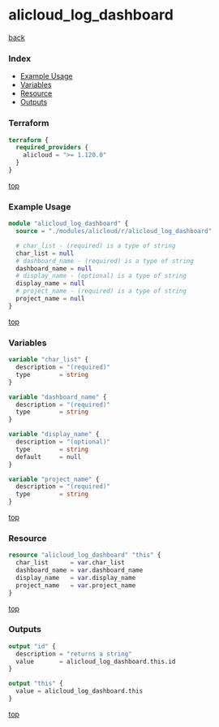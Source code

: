 # alicloud_log_dashboard

[back](../alicloud.md)

### Index

- [Example Usage](#example-usage)
- [Variables](#variables)
- [Resource](#resource)
- [Outputs](#outputs)

### Terraform

```terraform
terraform {
  required_providers {
    alicloud = ">= 1.120.0"
  }
}
```

[top](#index)

### Example Usage

```terraform
module "alicloud_log_dashboard" {
  source = "./modules/alicloud/r/alicloud_log_dashboard"

  # char_list - (required) is a type of string
  char_list = null
  # dashboard_name - (required) is a type of string
  dashboard_name = null
  # display_name - (optional) is a type of string
  display_name = null
  # project_name - (required) is a type of string
  project_name = null
}
```

[top](#index)

### Variables

```terraform
variable "char_list" {
  description = "(required)"
  type        = string
}

variable "dashboard_name" {
  description = "(required)"
  type        = string
}

variable "display_name" {
  description = "(optional)"
  type        = string
  default     = null
}

variable "project_name" {
  description = "(required)"
  type        = string
}
```

[top](#index)

### Resource

```terraform
resource "alicloud_log_dashboard" "this" {
  char_list      = var.char_list
  dashboard_name = var.dashboard_name
  display_name   = var.display_name
  project_name   = var.project_name
}
```

[top](#index)

### Outputs

```terraform
output "id" {
  description = "returns a string"
  value       = alicloud_log_dashboard.this.id
}

output "this" {
  value = alicloud_log_dashboard.this
}
```

[top](#index)